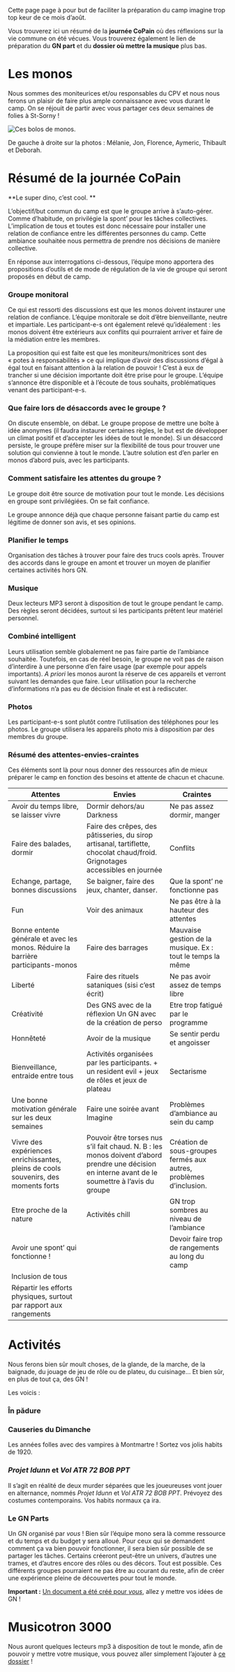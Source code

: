 Cette page page à pour but de faciliter la préparation du camp imagine trop top keur de ce mois d’août.

Vous trouverez ici un résumé de la **journée CoPain** où des réflexions sur la vie commune on été vécues. Vous trouverez également le lien de préparation du **GN part** et du **dossier où mettre la musique** plus bas.

# Les monos

Nous sommes des moniteurices et/ou responsables du CPV et nous nous ferons un plaisir de faire plus ample connaissance avec vous durant le camp. On se réjouit de partir avec vous partager ces deux semaines de folies à St-Sorny !

![Ces bolos de monos.](./monos.jpg)

De gauche à droite sur la photos : Mélanie, Jon, Florence, Aymeric, Thibault et Deborah.

# Résumé de la journée CoPain

**Le super dino, c’est cool. **

L’objectif/but commun du camp est que le groupe arrive à s’auto-gérer. Comme d’habitude, on privilégie la spont’ pour les tâches collectives. L’implication de tous et toutes est donc nécessaire pour installer une relation de confiance entre les différentes personnes du camp. Cette ambiance souhaitée nous permettra de prendre nos décisions de manière collective. 

En réponse aux interrogations ci-dessous, l’équipe mono apportera des propositions d’outils et de mode de régulation de la vie de groupe qui seront proposés en début de camp.

### Groupe monitoral

Ce qui est ressorti des discussions est que les monos doivent instaurer une relation de confiance. L’équipe monitorale se doit d’être bienveillante, neutre et impartiale. Les participant-e-s ont également relevé qu’idéalement : les monos doivent être extérieurs aux conflits qui pourraient arriver et faire de la médiation entre les membres. 

La proposition qui est faite est que les moniteurs/monitrices sont des « potes à responsabilités » ce qui implique d’avoir des discussions d’égal à égal tout en faisant attention à la relation de pouvoir ! C’est à eux de trancher si une décision importante doit être prise pour le groupe. L’équipe s’annonce être disponible et à l’écoute de tous souhaits, problématiques venant des participant-e-s.

### Que faire lors de désaccords avec le groupe ? 

 On discute ensemble, on débat. Le groupe propose de mettre une boîte à idée anonymes (il faudra instaurer certaines règles, le but est de développer un climat positif et d’accepter les idées de tout le monde). Si un désaccord persiste, le groupe préfère miser sur la flexibilité de tous pour trouver une solution qui convienne à tout le monde. L’autre solution est d’en parler en monos d’abord puis, avec les participants. 

### Comment satisfaire les attentes du groupe ? 

Le groupe doit être source de motivation pour tout le monde. Les décisions en groupe sont privilégiées. On se fait confiance.

Le groupe annonce déjà que chaque personne faisant partie du camp est légitime de donner son avis, et ses opinions. 

### Planifier le temps

Organisation des tâches à trouver pour faire des trucs cools après. Trouver des accords dans le groupe en amont et trouver un moyen de planifier certaines activités hors GN. 

### Musique

Deux lecteurs MP3 seront à disposition de tout le groupe pendant le camp. Des règles seront décidées, surtout si les participants  prêtent leur matériel personnel.  

### Combiné intelligent

Leurs utilisation semble globalement ne pas faire partie de l’ambiance souhaitée. Toutefois, en cas de réel besoin, le groupe ne voit pas de raison d’interdire à une personne d’en faire usage (par exemple pour appels importants). *A priori* les monos auront la réserve de ces appareils et verront suivant les demandes que faire. Leur utilisation pour la recherche d’informations n’a pas eu de décision finale et est à rediscuter.

### Photos

Les participant-e-s sont plutôt contre l’utilisation des téléphones pour les photos. Le groupe utilisera les appareils photo mis à disposition par des membres du groupe. 

### Résumé des attentes-envies-craintes 

Ces éléments sont là pour nous donner des ressources afin de mieux préparer le camp en fonction des besoins et attente de chacun et chacune.

| Attentes                                                     | Envies                                                       | Craintes                                                     |
| ------------------------------------------------------------ | ------------------------------------------------------------ | ------------------------------------------------------------ |
| Avoir du temps libre, se laisser vivre                       | Dormir dehors/au Darkness                                    | Ne pas assez dormir, manger                                  |
| Faire des balades, dormir                                    | Faire des crêpes, des pâtisseries, du sirop   artisanal, tartiflette, chocolat chaud/froid.   Grignotages accessibles en journée | Conflits                                                     |
| Echange, partage, bonnes discussions                         | Se baigner, faire des jeux, chanter, danser.                 | Que la spont’ ne fonctionne pas                              |
| Fun                                                          | Voir des animaux                                             | Ne pas être à la hauteur des attentes                        |
| Bonne entente générale et avec les monos. Réduire la   barrière participants-monos | Faire des barrages                                           | Mauvaise gestion de la musique. Ex : tout le   temps la même |
| Liberté                                                      | Faire des rituels sataniques (sisi c’est écrit)              | Ne pas avoir assez de temps libre                            |
| Créativité                                                   | Des GNS avec de la réflexion   Un GN avec de la création de perso | Etre trop fatigué par le programme                           |
| Honnêteté                                                    | Avoir de la musique                                          | Se sentir perdu et angoisser                                 |
| Bienveillance, entraide entre tous                           | Activités organisées par les participants.     + un resident evil   + jeux de rôles et jeux de plateau | Sectarisme                                                   |
| Une bonne motivation générale sur les deux semaines          | Faire une soirée avant Imagine                               | Problèmes d’ambiance au sein du camp                         |
| Vivre des expériences enrichissantes, pleins de   cools souvenirs, des moments forts | Pouvoir être torses nus s’il fait chaud.    N. B : les monos doivent d’abord prendre une   décision en interne avant de le soumettre à l’avis du groupe | Création de sous-groupes fermés aux autres,   problèmes d’inclusion. |
| Etre proche de la nature                                     | Activités chill                                              | GN trop sombres au niveau de l’ambiance                      |
| Avoir une spont’ qui fonctionne !                            |                                                              | Devoir faire trop de rangements au long du camp              |
| Inclusion de tous                                            |                                                              |                                                              |
| Répartir les efforts physiques, surtout par rapport   aux rangements |                                                              |                                                              |



# Activités

Nous ferons bien sûr moult choses, de la glande, de la marche, de la baignade, du jouage de jeu de rôle ou de plateu, du cuisinage… Et bien sûr, en plus de tout ça, des GN ! 

Les voicis :

### În pădure

### Causeries du Dimanche

Les années folles avec des vampires à Montmartre ! Sortez vos jolis habits de 1920.

### *Projet Idunn* et *Vol ATR 72 BOB PPT*

Il s’agit en réalité de deux murder séparées que les joueureuses vont jouer en alternance, nommés *Projet Idunn* et *Vol ATR 72 BOB PPT*. Prévoyez des costumes contemporains. Vos habits normaux ça ira.

### Le GN Parts

Un GN organisé par *vous* ! Bien sûr l’équipe mono sera là comme ressource et du temps et du budget y sera alloué. Pour ceux qui se demandent comment ça va bien pouvoir fonctionner, il sera bien sûr possible de se partager les tâches. Certains créeront peut-être un univers, d’autres une trames, et d’autres encore des rôles ou des décors. Tout est possible. Ces différents groupes pourraient ne pas être au courant du reste, afin de créer une expérience pleine de découvertes pour tout le monde.

**Important :** [Un document a été créé pour *vous*](!https://docs.google.com/document/d/1MhYvLxdCNHgLoeZMCVwXye0EkrCCcs08uuaEztl6B_M/edit?usp=sharing), allez y mettre vos idées de GN !



# Musicotron 3000

Nous auront quelques lecteurs mp3 à disposition de tout le monde, afin de pouvoir y mettre votre musique, vous pouvez aller simplement l’ajouter à [ce dossier](https://drive.google.com/drive/folders/1DL6h70Q3H29H3r1PpXmL6F-oYV1wa8bH?usp=sharing) !
